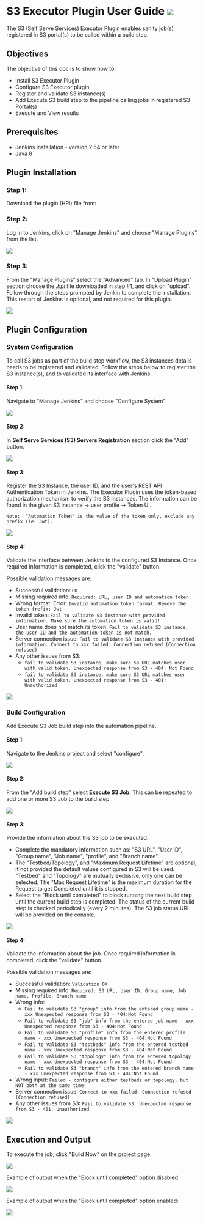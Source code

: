 # S3 Executor Plugin User Guide ![](assets/images/e_jenkins.png)

The S3 (Self Serve Services) Executor Plugin enables sanity job(s) registered in S3 portal(s) to be called within a build step.

## Objectives

The objective of this doc is to show how to:

* Install S3 Executor Plugin 
* Configure S3 Executor plugin  
* Register and validate S3 instance(s) 
* Add Execute S3 build step to the pipeline calling jobs in registered S3 Portal(s)  
* Execute and View results 

## Prerequisites

* Jenkins installation - version 2.54 or later
* Java 8

## Plugin Installation

### Step 1:
Download the plugin (HPI) file from:

### Step 2:
Log in to Jenkins, click on "Manage Jenkins" and choose "Manage Plugins" from the list.

![](assets/images/install1.png)

### Step 3:
From the "Manage Plugins" select the "Advanced" tab.  In "Upload Plugin" section choose the _.hpi_ file downloaded in step #1, and click on "upload".  Follow through the steps prompted by Jenkin to complete the installation.  This restart of Jenkins is optional, and not required for this plugin.   

![](assets/images/install2.png)

## Plugin Configuration

### System Configuration
To call S3 jobs as part of the build step workflow, the S3 instances details needs to be registered and validated.  Follow the steps below to register the S3 instance(s), and to validated its interface with Jenkins.      

#### Step 1:
Navigate to "Manage Jenkins" and choose "Configure System"

![](assets/images/sysconfig1.png)

#### Step 2:
In __Self Serve Services (S3) Servers Registration__ section click the "Add" button.

![](assets/images/sysconfig2.png)

#### Step 3:
Register the S3 Instance, the user ID, and the user's REST API Authentication Token in Jenkins. The Executor Plugin uses the token-based authorization mechanism to verify the S3 Instances.  The information can be found in the given S3 instance -> user profile -> Token UI. 

`Note:  "Automation Token" is the value of the token only, exclude any prefix (ie: Jwt).`
 
![](assets/images/sysconfig3.png)

#### Step 4:
Validate the interface between Jenkins to the configured S3 Instance. Once required information is completed,  click the "validate" button.

Possible validation messages are:
* Successful validation: `OK`
* Missing required info: `Required: URL, user ID and automation token.`
* Wrong format: Error: `Invalid automation token format. Remove the token frefix: Jwt`
* Invalid token: `Fail to validate S3 instance with provided information. Make sure the automation token is valid!`
* User name does not match its token: `Fail to validate S3 instance, the user ID and the automation token is not match.`
* Server connection issue: `Fail to validate S3 instance with provided information. Connect to xxx failed: Connection refused (Connection refused)`
* Any other issues from S3:
  * `fail to validate S3 instance, make sure S3 URL matches user with valid token. Unexpected response from S3 - 404: Not Found`
  * `fail to validate S3 instance, make sure S3 URL matches user with valid token. Unexpected response from S3 - 401: Unauthorized`

![](assets/images/sysconfig4.png)

### Build Configuration
Add Execute S3 Job build step into the automation pipeline.

#### Step 1:
Navigate to the Jenkins project and select "configure".

![](assets/images/buildconfig1.png)

#### Step 2:
From the "Add build step"  select  __Execute S3 Job__. This can be repeated to add one or more S3 Job to the build step. 

![](assets/images/buildconfig2.png)

#### Step 3:
Provide the information about the S3 job to be executed.   

* Complete the mandatory information such as: "S3 URL", "User ID", "Group name", "Job name", "profile", and  "Branch name".
* The "Testbed/Topology", and "Maximum Request Lifetime" are optional, if not provided the default values configured in S3 will be used. "Testbed" and "Topology" are mutually exclusive, only one can be selected. The "Max Request Lifetime" is the maximum duration for the Request to get Completed until it is stopped.  
* Select the "Block until completed" to block running the next build step until the current build step is completed. The status of the current build step is checked periodically (every 2 minutes). The S3 job status URL will be provided on the console. 
 
![](assets/images/buildconfig3.png)

#### Step 4:
Validate the information about the job. Once required information is completed,  click the "validate" button.
  
Possible validation messages are:
* Successful validation: `Validation OK`
* Missing required info: `Required: S3 URL, User ID, Group name, Job name, Profile, Branch name`
* Wrong info:
  * `Fail to validate S3 "group" info from the entered group name - xxx Unexpected response from S3 - 404:Not Found`
  * `Fail to validate S3 "job" info from the entered job name - xxx Unexpected response from S3 - 404:Not Found`
  * `Fail to validate S3 "profile" info from the entered profile name - xxx Unexpected response from S3 - 404:Not Found`
  * `Fail to validate S3 "testbeds" info from the entered testbed name - xxx Unexpected response from S3 - 404:Not Found`
  * `Fail to validate S3 "topology" info from the entered topology name - xxx Unexpected response from S3 - 404:Not Found`
  * `Fail to validate S3 "branch" info from the entered branch name - xxx Unexpected response from S3 - 404:Not Found`
* Wrong input: `Failed - configure either testbeds or topology, but NOT both at the same time!`
* Server connection issue: `Connect to xxx failed: Connection refused (Connection refused)`
* Any other issues from S3: `Fail to validate S3. Unexpected response from S3 - 401: Unauthorized`

![](assets/images/buildconfig4.png)

## Execution and Output

To execute the job, click "Build Now" on the project page.

![](assets/images/run.png)

Example of output when the "Block until completed" option disabled: 

![](assets/images/output1.png)


Example of output when the "Block until completed" option enabled:

![](assets/images/output2.png)
